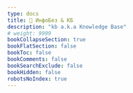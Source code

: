 ```yaml
---
type: docs
title: 📁 ИнфоБез & КБ
description: "kb a.k.a Knowledge Base"
# weight: 9999
bookCollapseSection: true
bookFlatSection: false
bookToc: false
bookComments: false
bookSearchExclude: false
bookHidden: false
robotsNoIndex: true
---
```

